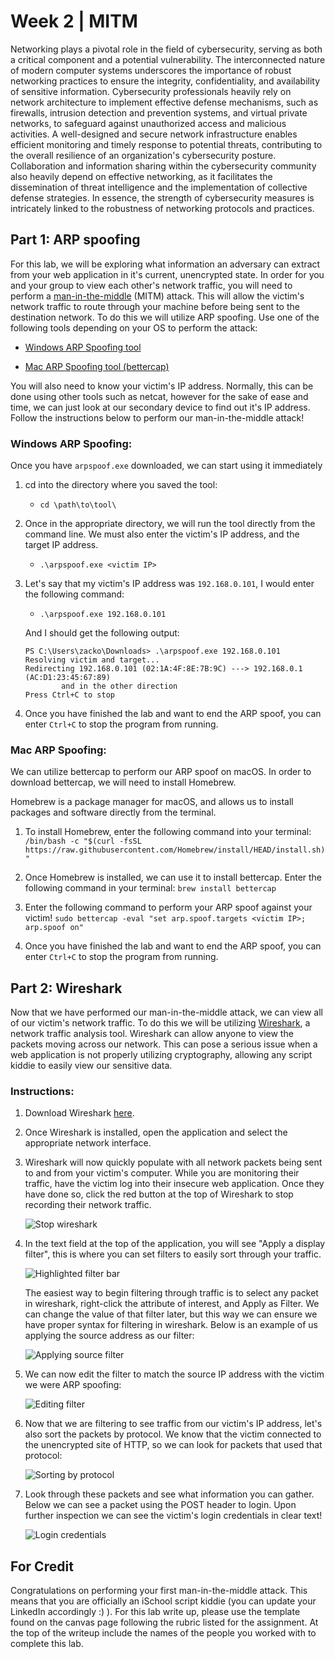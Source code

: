 # Week 2 | MITM

Networking plays a pivotal role in the field of cybersecurity, serving as both a critical component and a potential vulnerability. The interconnected nature of modern computer systems underscores the importance of robust networking practices to ensure the integrity, confidentiality, and availability of sensitive information. Cybersecurity professionals heavily rely on network architecture to implement effective defense mechanisms, such as firewalls, intrusion detection and prevention systems, and virtual private networks, to safeguard against unauthorized access and malicious activities. A well-designed and secure network infrastructure enables efficient monitoring and timely response to potential threats, contributing to the overall resilience of an organization's cybersecurity posture. Collaboration and information sharing within the cybersecurity community also heavily depend on effective networking, as it facilitates the dissemination of threat intelligence and the implementation of collective defense strategies. In essence, the strength of cybersecurity measures is intricately linked to the robustness of networking protocols and practices.


## Part 1: ARP spoofing

For this lab, we will be exploring what information an adversary can extract from your web application in it's current, unencrypted state. In order for you and your group to view each other's network traffic, you will need to perform a [man-in-the-middle](https://www.imperva.com/learn/application-security/man-in-the-middle-attack-mitm/) (MITM) attack. This will allow the victim's network traffic to route through your machine before being sent to the destination network. To do this we will utilize ARP spoofing. Use one of the following tools depending on your OS to perform the attack:



- [Windows ARP Spoofing tool](https://github.com/alandau/arpspoof)

- [Mac ARP Spoofing tool (bettercap)](https://www.bettercap.org/installation/)



You will also need to know your victim's IP address. Normally, this can be done using other tools such as netcat, however for the sake of ease and time, we can just look at our secondary device to find out it's IP address. Follow the instructions below to perform our man-in-the-middle attack!

### Windows ARP Spoofing:

Once you have `arpspoof.exe` downloaded, we can start using it immediately

1. cd into the directory where you saved the tool:
    - `cd \path\to\tool\`

2. Once in the appropriate directory, we will run the tool directly from the command line. We must also enter the victim's IP address, and the target IP address.
    - `.\arpspoof.exe <victim IP>`

3. Let's say that my victim's IP address was `192.168.0.101`, I would enter the following command:
    - `.\arpspoof.exe 192.168.0.101`

    And I should get the following output:

    ```
    PS C:\Users\zacko\Downloads> .\arpspoof.exe 192.168.0.101
    Resolving victim and target...
    Redirecting 192.168.0.101 (02:1A:4F:8E:7B:9C) ---> 192.168.0.1 (AC:D1:23:45:67:89)
            and in the other direction
    Press Ctrl+C to stop
    ```

4. Once you have finished the lab and want to end the ARP spoof, you can enter `Ctrl+C` to stop the program from running.

### Mac ARP Spoofing:

We can utilize bettercap to perform our ARP spoof on macOS. In order to download bettercap, we will need to install Homebrew.

Homebrew is a package manager for macOS, and allows us to install packages and software directly from the terminal.

1. To install Homebrew, enter the following command into your terminal:
    `/bin/bash -c "$(curl -fsSL https://raw.githubusercontent.com/Homebrew/install/HEAD/install.sh)"`

2. Once Homebrew is installed, we can use it to install bettercap. Enter the following command in your terminal:
    `brew install bettercap`

4. Enter the following command to perform your ARP spoof against your victim!
    `sudo bettercap -eval "set arp.spoof.targets <victim IP>; arp.spoof on"`

5. Once you have finished the lab and want to end the ARP spoof, you can enter `Ctrl+C` to stop the program from running.


## Part 2: Wireshark

Now that we have performed our man-in-the-middle attack, we can view all of our victim's network traffic. To do this we will be utilizing [Wireshark](https://www.wireshark.org/), a network traffic analysis tool. Wireshark can allow anyone to view the packets moving across our network. This can pose a serious issue when a web application is not properly utilizing cryptography, allowing any script kiddie to easily view our sensitive data.



### Instructions:

1. Download Wireshark [here](https://www.wireshark.org/).

2. Once Wireshark is installed, open the application and select the appropriate network interface.

3. Wireshark will now quickly populate with all network packets being sent to and from your victim's computer. While you are monitoring their traffic, have the victim log into their insecure web application. Once they have done so, click the red button at the top of Wireshark to stop recording their network traffic.



    ![Stop wireshark](/lab-writeup-imgs/stop_wireshark.png)



3. In the text field at the top of the application, you will see "Apply a display filter", this is where you can set filters to easily sort through your traffic.

    ![Highlighted filter bar](/lab-writeup-imgs/wireshark_filter_bar.png)



    The easiest way to begin filtering through traffic is to select any packet in wireshark, right-click the attribute of interest, and Apply as Filter. We can change the value of that filter later, but this way we can ensure we have proper syntax for filtering in wireshark. Below is an example of us applying the source address as our filter:



    ![Applying source filter](/lab-writeup-imgs/apply_src_filter.png)

4. We can now edit the filter to match the source IP address with the victim we were ARP spoofing:

    ![Editing filter](/lab-writeup-imgs/edit_filter.png)

5. Now that we are filtering to see traffic from our victim's IP address, let's also sort the packets by protocol. We know that the victim connected to the unencrypted site of HTTP, so we can look for packets that used that protocol:

    ![Sorting by protocol](/lab-writeup-imgs/sort_protocol.png)

6. Look through these packets and see what information you can gather. Below we can see a packet using the POST header to login. Upon further inspection we can see the victim's login credentials in clear text!

    ![Login credentials](/lab-writeup-imgs/login_credentials.png)

## For Credit

Congratulations on performing your first man-in-the-middle attack. This means that you are officially an iSchool script kiddie (you can update your LinkedIn accordingly :) ). For this lab write up, please use the template found on the canvas page following the rubric listed for the assignment. At the top of the writeup include the names of the people you worked with to complete this lab.
